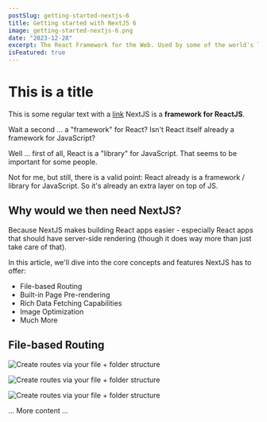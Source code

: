 ```yaml
---
postSlug: getting-started-nextjs-6
title: Getting started with NextJS 6
image: getting-started-nextjs-6.png
date: "2023-12-28"
excerpt: The React Framework for the Web. Used by some of the world's largest companies, Next.js enables you to create full-stack Web applications by extending the latest React features, and integrating powerful Rust-based JavaScript tooling for the fastest builds.
isFeatured: true
---
```


# This is a title

This is some regular text with a [link](https://google.com)
NextJS is a **framework for ReactJS**.

Wait a second ... a "framework" for React? Isn't React itself already a framework for JavaScript?

Well ... first of all, React is a "library" for JavaScript. That seems to be important for some people.

Not for me, but still, there is a valid point: React already is a framework / library for JavaScript. So it's already an extra layer on top of JS.

## Why would we then need NextJS?

Because NextJS makes building React apps easier - especially React apps that should have server-side rendering (though it does way more than just take care of that).

In this article, we'll dive into the core concepts and features NextJS has to offer:

- File-based Routing
- Built-in Page Pre-rendering
- Rich Data Fetching Capabilities
- Image Optimization
- Much More

## File-based Routing

![Create routes via your file + folder structure](getting-started-nextjs-6.png)

![Create routes via your file + folder structure](next-js-client-server-component-6.png)

![Create routes via your file + folder structure](next-js-file-based-routing-6.png)

... More content ...
